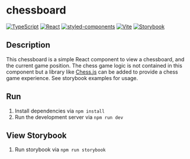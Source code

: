 # chessboard

[![TypeScript](https://img.shields.io/badge/TypeScript-3178C6?logo=typescript&logoColor=fff)](#)
[![React](https://img.shields.io/badge/React-%2320232a.svg?logo=react&logoColor=%2361DAFB)](#)
[![styled-components](https://img.shields.io/badge/styled--components-DB7093?logo=styledcomponents&logoColor=fff)](#)
[![Vite](https://img.shields.io/badge/Vite-646CFF?logo=vite&logoColor=fff)](#)
[![Storybook](https://img.shields.io/badge/Storybook-FF4785?logo=storybook&logoColor=fff)](#)

## Description

This chessboard is a simple React component to view a chessboard, and the current game position. The chess game logic is not contained in this component but a library like [Chess.js](https://github.com/jhlywa/chess.js) can be added to provide a chess game experience. See storybook examples for usage.

## Run

1. Install dependencies via `npm install`
2. Run the development server via `npm run dev`

## View Storybook

1. Run storybook via `npm run storybook`